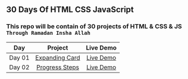 ## 30 Days Of HTML CSS JavaScript

### This repo will be contain of 30 projects of HTML &amp; CSS &amp; JS `Through Ramadan Insha Allah`



|  Day  |            Project             | Live Demo |
| :-: | :----------------------------: | :-------: |
| Day 01  |       [Expanding Card](https://github.com/ashrafemad097/30-Days-Of-HTML-CSS-JavaScript/tree/main/Day%2001%20-%20Expanding%20Cards)       | [Live Demo](https://expandiing-cards.netlify.app/)  |
| Day 02  |       [Progress Steps](https://github.com/ashrafemad097/30-Days-Of-HTML-CSS-JavaScript/tree/main/Day%2002%20-%20Progress%20Steps)       | [Live Demo](https://progres-steps.netlify.app/)  |
